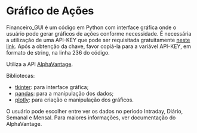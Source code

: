 # Gráfico de Ações


Financeiro_GUI é um código em Python com interface gráfica onde o usuário pode gerar gráficos de ações conforme necessidade. É necessária a utilização de uma API-KEY que pode ser
requisitada gratuitamente [neste link](https://www.alphavantage.co/support/#api-key). Após a obtenção da chave, favor copiá-la para a variável API-KEY, em formato de string, na 
linha 236 do código.

Utiliza a API [AlphaVantage](https://www.alphavantage.co/documentation/). 

Bibliotecas:
- [tkinter](https://docs.python.org/3/library/tkinter.html): para interface gráfica;
- [pandas](https://pandas.pydata.org/): para a manipulação dos dados;
- [plotly](https://plotly.com/python/candlestick-charts/): para criação e manipulação dos gráficos.

O usuário pode escolher entre ver os dados no período Intraday, Diário, Semanal e Mensal. Para maiores informações, ver documentação do AlphaVantage.

